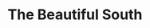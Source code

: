 ---
title: "The Beautiful South"
summary: "The Beautiful South were an English pop rock group formed in 1988 by Paul Heaton and Dave Hemingway, two former members of the Hull group The Housemartins, both of whom performed lead and backing vocals. Other members throughout the band's existence were former Housemartins roadie Sean Welch , Dave Stead and Dave Rotheray . The band's original material was written by Heaton and Rotheray.
After the band's first album, Welcome to the Beautiful South , they were joined by a succession of female vocalists. All of the following artists performed lead and backing vocals alongside Heaton and Hemingway – Briana Corrigan for albums two and three after appearing as a guest vocalist on one, followed by Jacqui Abbott for the fourth to seventh albums, and finally Alison Wheeler for the final three Beautiful South albums.
The group were known for their wry and socially observant lyrics. They broke up in January 2007, claiming the split was due to \"musical similarities\", having sold around 15 million records worldwide."
slug: "the-beautiful-south"
image: "the-beautiful-south.jpg"
apple_music_artist_url: "https://music.apple.com/gb/artist/the-beautiful-south/41448"
wikipedia_url: "https://en.wikipedia.org/wiki/The_Beautiful_South"
---